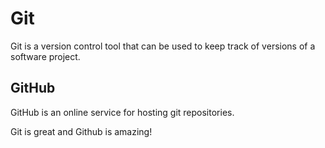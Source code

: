 # Git

Git is a version control tool that can be used to keep track of versions of a software project.

## GitHub

GitHub is an online service for hosting git repositories.

Git is great and Github is amazing!


